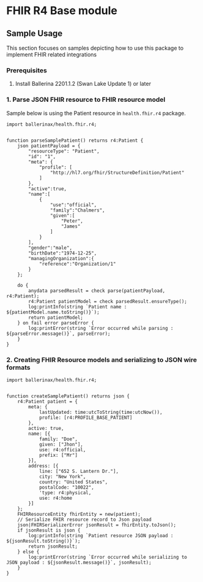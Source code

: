 # FHIR R4 Base module

## Sample Usage

This section focuses on samples depicting how to use this package to implement FHIR related integrations

### Prerequisites

1. Install Ballerina 2201.1.2 (Swan Lake Update 1) or later

### 1. Parse JSON FHIR resource to FHIR resource model
Sample below is using the Patient resource in `health.fhir.r4` package.

```ballerina
import ballerinax/health.fhir.r4;


function parseSamplePatient() returns r4:Patient {
    json patientPayload = {
        "resourceType": "Patient",
        "id": "1",
        "meta": {
            "profile": [
                "http://hl7.org/fhir/StructureDefinition/Patient"
            ]
        },
        "active":true,
        "name":[
            {
                "use":"official",
                "family":"Chalmers",
                "given":[
                    "Peter",
                    "James"
                ]
            }
        ],
        "gender":"male",
        "birthDate":"1974-12-25",
        "managingOrganization":{
            "reference":"Organization/1"
        }
    };

    do {
        anydata parsedResult = check parse(patientPayload, r4:Patient);
        r4:Patient patientModel = check parsedResult.ensureType();
        log:printInfo(string `Patient name : ${patientModel.name.toString()}`);
        return patientModel;
    } on fail error parseError {
    	log:printError(string `Error occurred while parsing : ${parseError.message()}`, parseError);
    }
}
```

### 2. Creating FHIR Resource models and serializing to JSON wire formats

```ballerina
import ballerinax/health.fhir.r4;


function createSamplePatient() returns json {
    r4:Patient patient = {
        meta: {
            lastUpdated: time:utcToString(time:utcNow()),
            profile: [r4:PROFILE_BASE_PATIENT]
        },
        active: true,
        name: [{
            family: "Doe",
            given: ["Jhon"],
            use: r4:official,
            prefix: ["Mr"]
        }],
        address: [{
            line: ["652 S. Lantern Dr."],
            city: "New York",
            country: "United States",
            postalCode: "10022",
            'type: r4:physical,
            use: r4:home
        }]
    };
    FHIRResourceEntity fhirEntity = new(patient);
    // Serialize FHIR resource record to Json payload
    json|FHIRSerializerError jsonResult = fhirEntity.toJson();
    if jsonResult is json {
        log:printInfo(string `Patient resource JSON payload : ${jsonResult.toString()}`);
        return jsonResult;
    } else {
        log:printError(string `Error occurred while serializing to JSON payload : ${jsonResult.message()}`, jsonResult);
    }
}
```